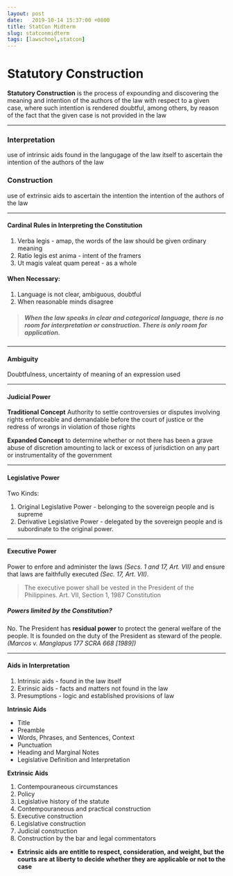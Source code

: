 ```yaml
---
layout: post
date:   2019-10-14 15:37:00 +0800
title: StatCon Midterm
slug: statconmidterm
tags: [lawschool,statcon]
---
```


# Statutory Construction
**Statutory Construction**
is the process of expounding and discovering the
meaning and intention of the authors of the law
with respect to a given case, where such intention
is rendered doubtful,
among others, by reason of the fact that
the given case is not provided in the law

***

### Interpretation
use of intrinsic aids found in the langugage of the law itself to ascertain the intention of the authors of the law

### Construction
use of extrinsic aids to ascertain the intention the intention of the authors of the law

***

#### Cardinal Rules in Interpreting the Constitution
1. Verba legis \- amap, the words of the law should be given ordinary meaning
2. Ratio legis est anima \- intent of the framers
3. Ut magis valeat quam pereat \- as a whole



#### When Necessary:
1. Language is not clear, ambiguous, doubtful
2. When reasonable minds disagree




> ##### When the law speaks in clear and categorical language, there is no room for interpretation or construction. There is only room for application.


    
***

#### Ambiguity
Doubtfulness, uncertainty of meaning of an expression used

***
#### Judicial Power

**Traditional Concept**
Authority to settle controversies or disputes
involving rights enforceable and demandable
before the court of justice
or the redress of wrongs in violation of those rights


**Expanded Concept**
to determine whether or not there has been
a grave abuse of discretion amounting to
lack or excess of jurisdiction on
any part or instrumentality of the government

***

#### Legislative Power
Two Kinds:
1. Original Legislative Power \- belonging to the sovereign people and is supreme
2. Derivative Legislative Power \- delegated by the sovereign people and is subordinate to the original power.

***

#### Executive Power
Power to enfore and administer the laws *(Secs. 1 and 17, Art. VII)* and ensure that laws are faithfully executed *(Sec. 17, Art. VII)*.

> The executive power shall be vested in the President of the Philippines.
> Art. VII, Section 1, 1987 Constitution


##### Powers limited by the Constitution?
No. The President has **residual power** to protect the general welfare of the people. It is founded on the duty of the President as steward of the people. *(Marcos v. Manglapus 177 SCRA 668 [1989])*

***

#### Aids in Interpretation
1. Intrinsic aids \- found in the law itself
2. Exrinsic aids \- facts and matters not found in the law
3. Presumptions \- logic and established provisions of law

**Intrinsic Aids**
- Title
- Preamble
- Words, Phrases, and Sentences, Context
- Punctuation
- Heading and Marginal Notes
- Legislative Definition and Interpretation

**Extrinsic Aids**
1. Contempouraneous circumstances
2. Policy
3. Legislative history of the statute
4. Contempouraneous and practical construction
5. Executive construction
6. Legislative construction
7. Judicial construction
8. Construction by the bar and legal commentators

* **Extrinsic aids are entitle to respect, consideration, and weight, but the courts are at liberty to decide whether they are applicable or not to the case**
